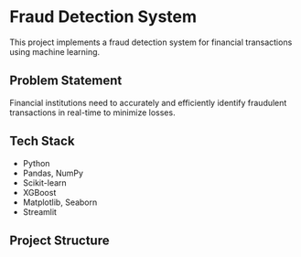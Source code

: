 # Fraud Detection System

This project implements a fraud detection system for financial transactions using machine learning.

## Problem Statement

Financial institutions need to accurately and efficiently identify fraudulent transactions in real-time to minimize losses.

## Tech Stack

-   Python
-   Pandas, NumPy
-   Scikit-learn
-   XGBoost
-   Matplotlib, Seaborn
-   Streamlit

## Project Structure